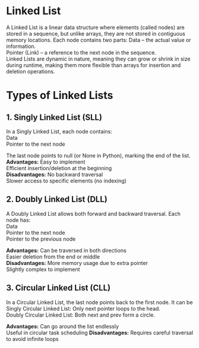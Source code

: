 # Linked List
A Linked List is a linear data structure where elements (called nodes) are stored in a sequence, but unlike arrays, they are not stored in contiguous memory locations. Each node contains two parts:
	Data – the actual value or information.<br>
	Pointer (Link) – a reference to the next node in the sequence.<br>
Linked Lists are dynamic in nature, meaning they can grow or shrink in size during runtime, making them more flexible than arrays for insertion and deletion operations.

# Types of Linked Lists
## 1. Singly Linked List (SLL)
In a Singly Linked List, each node contains:<br>
	Data<br>
	Pointer to the next node<br>

The last node points to null (or None in Python), marking the end of the list.
**Advantages:**
	Easy to implement<br>
	Efficient insertion/deletion at the beginning<br>
**Disadvantages:**
	No backward traversal<br>
	Slower access to specific elements (no indexing)<br>

## 2. Doubly Linked List (DLL)
A Doubly Linked List allows both forward and backward traversal. Each node has:<br>
	Data<br>
	Pointer to the next node<br>
 	Pointer to the previous node

**Advantages:**
	Can be traversed in both directions<br>
	Easier deletion from the end or middle<br>
**Disadvantages:**
	More memory usage due to extra pointer<br>
	Slightly complex to implement

## 3. Circular Linked List (CLL)
In a Circular Linked List, the last node points back to the first node. It can be<br>
	Singly Circular Linked List: Only next pointer loops to the head.<br>
	Doubly Circular Linked List: Both next and prev form a circle.
 
 **Advantages:**
	Can go around the list endlessly<br>
	Useful in circular task scheduling
**Disadvantages:**
	Requires careful traversal to avoid infinite loops
